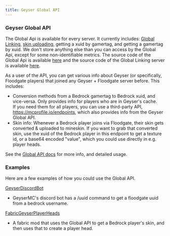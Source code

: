 ```yaml
---
title: Geyser Global API
---
```


### Geyser Global API
The Global Api is available for every server. It currently includes: [Global Linking](#what-is-global-linking), [skin uploading](#what-is-skin-uploading), getting a xuid by gamertag, and getting a gamertag by xuid.
We don't store anything else than you can access by the Global Api, except for some non-identifiable metrics. The source code of the Global Api is available [here](https://github.com/GeyserMC/global_api) and the source code of the Global Linking server is available [here](https://github.com/GeyserMC/GlobalLinkServer).

As a user of the API, you can get various info about Geyser (or specifically, Floodgate players) that joined any Geyser + Floodgate server before. This includes:
- Conversion methods from a Bedrock gamertag to Bedrock xuid, and vice-versa. Only provides info for players who are in Geyser's cache. <br>
  If you need them for all players, you can use a third-party API, https://mcprofile.io/endpoints, which also provides info from the Geyser Global API.
- Skin info: Whenever a Bedrock player joins via Floodgate, their skin gets converted & uploaded to mineskin. If you want to grab that converted skin, use the xuid of the Bedrock player in this endpoint to get a texture id, or a base64 encoded "value", which you could use directly in e.g. player heads.

See the [Global API docs](https://api.geysermc.org/docs) for more info, and detailed usage.

### Examples
Here are a few examples of how you could use the Global API. <br>

[GeyserDiscordBot](https://github.com/GeyserMC/GeyserDiscordBot/blob/master/src/main/java/org/geysermc/discordbot/commands/FloodgateUuidCommand.java) 
- GeyserMC's discord bot has a /uuid command to get a floodgate uuid from a bedrock username. <br>

[FabricGeyserPlayerHeads](https://github.com/onebeastchris/fabricgeyserplayerheads/blob/master/src/main/java/net/onebeastofchris/geyserplayerheads/utils/PlayerUtils.java#L57-L75)
- A fabric mod that uses the Global API to get a Bedrock player's skin, and then uses that to create a player head.